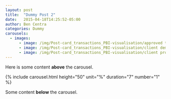 ```yaml
---
layout: post
title:  "Dummy Post 2"
date:   2015-04-18T14:25:52-05:00
author: Ben Centra
categories: Dummy
carousels:
  - images:
      - image: /img/Post-card_transactions_PBI-visualisation/approved transactions page.png
      - image: /img/Post-card_transactions_PBI-visualisation/client demographic.png
      - image: /img/Post-card_transactions_PBI-visualisation/client profile information.png
---
```


Here is some content **above** the carousel.

{% include carousel.html height="50" unit="%" duration="7" number="1" %}

Some content **below** the carousel.

